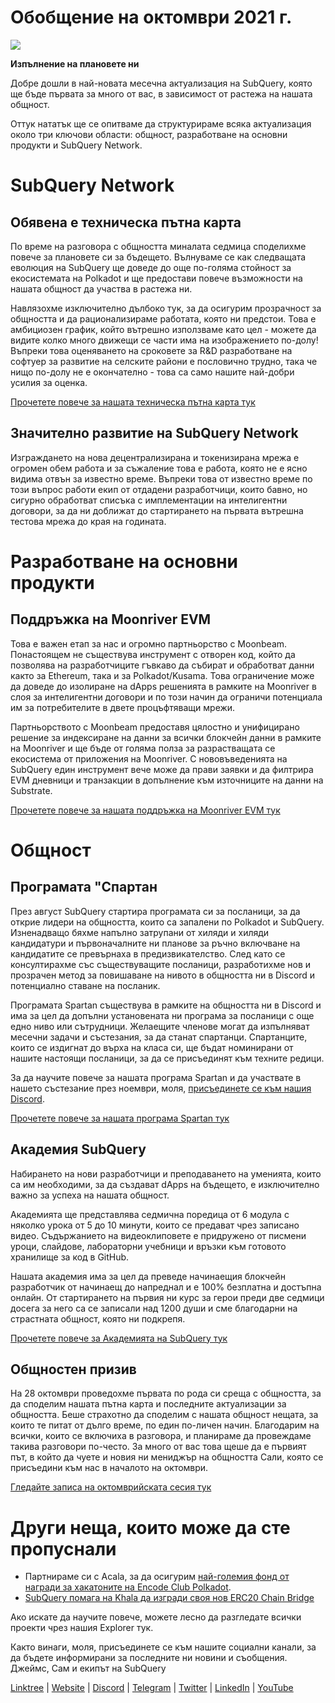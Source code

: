 # Обобщение на октомври 2021 г.

![](https://miro.medium.com/max/1400/1*Yf3LOc6onAZ-XRQLPyxAmQ.png)

**Изпълнение на плановете ни**

Добре дошли в най-новата месечна актуализация на SubQuery, която ще бъде първата за много от вас, в зависимост от растежа на нашата общност.

Оттук нататък ще се опитваме да структурираме всяка актуализация около три ключови области: общност, разработване на основни продукти и SubQuery Network.

# SubQuery Network

## Обявена е техническа пътна карта

По време на разговора с общността миналата седмица споделихме повече за плановете си за бъдещето. Вълнуваме се как следващата еволюция на SubQuery ще доведе до още по-голяма стойност за екосистемата на Polkadot и ще предостави повече възможности на нашата общност да участва в растежа ни.

Навлязохме изключително дълбоко тук, за да осигурим прозрачност за общността и да рационализираме работата, която ни предстои. Това е амбициозен график, който вътрешно използваме като цел - можете да видите колко много движещи се части има на изображението по-долу! Въпреки това оценяването на сроковете за R&D разработване на софтуер за развитие на селските райони е пословично трудно, така че нищо по-долу не е окончателно - това са само нашите най-добри усилия за оценка.

[Прочетете повече за нашата техническа пътна карта тук](https://subquery.medium.com/subquery-releases-technical-roadmap-2a3a383c49b)

## Значително развитие на SubQuery Network

Изграждането на нова децентрализирана и токенизирана мрежа е огромен обем работа и за съжаление това е работа, която не е ясно видима отвън за известно време. Въпреки това от известно време по този въпрос работи екип от отдадени разработчици, които бавно, но сигурно обработват списъка с имплементации на интелигентни договори, за да ни доближат до стартирането на първата вътрешна тестова мрежа до края на годината.

# Разработване на основни продукти

## Поддръжка на Moonriver EVM

Това е важен етап за нас и огромно партньорство с Moonbeam. Понастоящем не съществува инструмент с отворен код, който да позволява на разработчиците гъвкаво да събират и обработват данни както за Ethereum, така и за Polkadot/Kusama. Това ограничение може да доведе до изолиране на dApps решенията в рамките на Moonriver в слоя за интелигентни договори и по този начин да ограничи потенциала им за потребителите в двете процъфтяващи мрежи.

Партньорството с Moonbeam предоставя цялостно и унифицирано решение за индексиране на данни за всички блокчейн данни в рамките на Moonriver и ще бъде от голяма полза за разрастващата се екосистема от приложения на Moonriver. С нововъведенията на SubQuery един инструмент вече може да прави заявки и да филтрира EVM дневници и транзакции в допълнение към източниците на данни на Substrate.

[Прочетете повече за нашата поддръжка на Moonriver EVM тук](https://subquery.medium.com/subquery-adds-ethereum-virtual-machine-evm-functionality-in-integration-with-moonbeam-and-ddbcdf0fd8ff)

# Общност

## Програмата "Спартан

През август SubQuery стартира програмата си за посланици, за да открие лидери на общността, които са запалени по Polkadot и SubQuery. Изненадващо бяхме напълно затрупани от хиляди и хиляди кандидатури и първоначалните ни планове за ръчно включване на кандидатите се превърнаха в предизвикателство. След като се консултирахме със съществуващите посланици, разработихме нов и прозрачен метод за повишаване на нивото в общността ни в Discord и потенциално ставане на посланик.

Програмата Spartan съществува в рамките на общността ни в Discord и има за цел да допълни установената ни програма за посланици с още едно ниво или сътрудници. Желаещите членове могат да изпълняват месечни задачи и състезания, за да станат спартанци. Спартанците, които се издигнат до върха на класа си, ще бъдат номинирани от нашите настоящи посланици, за да се присъединят към техните редици.

За да научите повече за нашата програма Spartan и да участвате в нашето състезание през ноември, моля, [присъединете се към нашия Discord](https://discord.com/invite/subquery).

[Прочетете повече за нашата програма Spartan тук](https://subquery.medium.com/subquerys-new-spartan-programme-cf6c13653c6f)

## Академия SubQuery

Набирането на нови разработчици и преподаването на уменията, които са им необходими, за да създават dApps на бъдещето, е изключително важно за успеха на нашата общност.

Академията ще представлява седмична поредица от 6 модула с няколко урока от 5 до 10 минути, които се предават чрез записано видео. Съдържанието на видеоклиповете е придружено от писмени уроци, слайдове, лабораторни учебници и връзки към готовото хранилище за код в GitHub.

Нашата академия има за цел да преведе начинаещия блокчейн разработчик от начинаещ до напреднал и е 100% безплатна и достъпна онлайн. От стартирането на първия ни курс за герои преди две седмици досега за него са се записали над 1200 души и сме благодарни на страстната общност, която ни подкрепя.

[Прочетете повече за Академията на SubQuery тук](https://subquery.medium.com/subquery-launches-the-subquery-academy-9505dc66a01)

## Общностен призив

На 28 октомври проведохме първата по рода си среща с общността, за да споделим нашата пътна карта и последните актуализации за общността. Беше страхотно да споделим с нашата общност нещата, за които те питат от дълго време, по един по-личен начин. Благодарим на всички, които се включиха в разговора, и планираме да провеждаме такива разговори по-често. За много от вас това щеше да е първият път, в който да чуете и новия ни мениджър на общността Сали, която се присъедини към нас в началото на октомври.

[Гледайте записа на октомврийската сесия тук](https://www.crowdcast.io/e/subquery-sessions-october)

# Други неща, които може да сте пропуснали

-   Партнираме си с Acala, за да осигурим  [най-големия фонд от награди за хакатоните на Encode Club Polkadot](https://medium.com/encode-club/polkadot-hack-challenges-7cfeba1a4c0e).
-   [SubQuery помага на Khala да изгради своя нов ERC20 Chain Bridge](https://subquery.medium.com/subquery-helps-khala-build-their-new-erc20-chain-bridge-c3aa0e1e6a89)

Ако искате да научите повече, можете лесно да разгледате всички проекти чрез нашия Explorer тук.

Както винаги, моля, присъединете се към нашите социални канали, за да бъдете информирани за последните ни новини и съобщения. Джеймс, Сам и екипът на SubQuery

[Linktree](https://linktr.ee/subquerynetwork)  |  [Website](https://subquery.network/)  |  [Discord](https://discord.com/invite/78zg8aBSMG)  |  [Telegram](https://t.me/subquerynetwork)  |  [Twitter](https://twitter.com/subquerynetwork)  |  [LinkedIn](https://www.linkedin.com/company/subquery)  |  [YouTube](https://www.youtube.com/channel/UCi1a6NUUjegcLHDFLr7CqLw)
